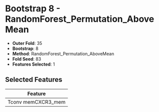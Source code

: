 # Bootstrap 8 - RandomForest_Permutation_AboveMean

- **Outer Fold**: 35
- **Bootstrap**: 8
- **Method**: RandomForest_Permutation_AboveMean
- **Fold Seed**: 83
- **Features Selected**: 1

## Selected Features

| Feature |
|---------|
| Tconv memCXCR3_mem |
